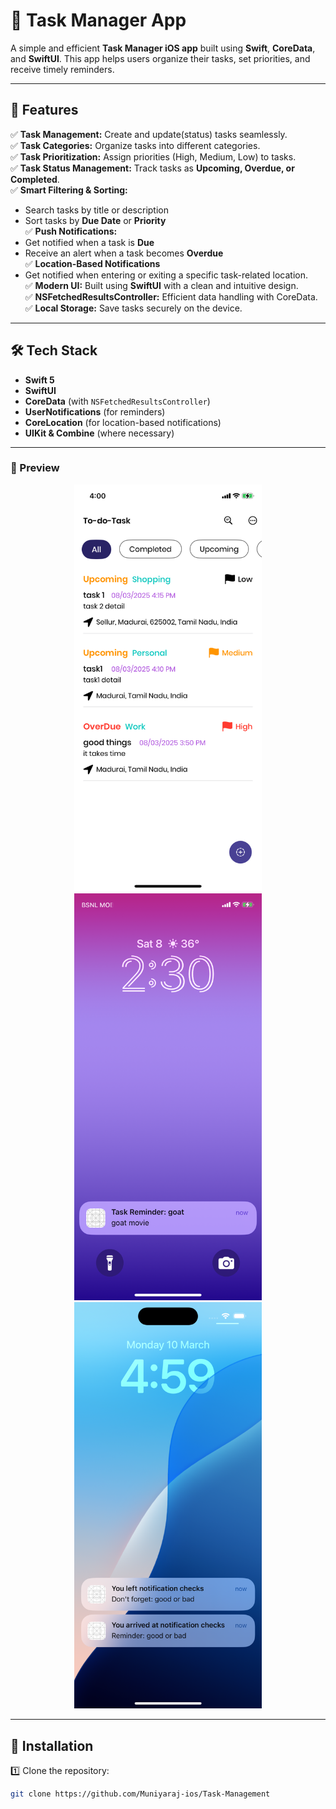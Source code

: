# 📌 Task Manager App  

A simple and efficient **Task Manager iOS app** built using **Swift**, **CoreData**, and **SwiftUI**. This app helps users organize their tasks, set priorities, and receive timely reminders.

---

## 🚀 Features  

✅ **Task Management:** Create and update(status) tasks seamlessly.  
✅ **Task Categories:** Organize tasks into different categories.  
✅ **Task Prioritization:** Assign priorities (High, Medium, Low) to tasks.  
✅ **Task Status Management:** Track tasks as **Upcoming, Overdue, or Completed**.  
✅ **Smart Filtering & Sorting:**  
- Search tasks by title or description  
- Sort tasks by **Due Date** or **Priority**  
✅ **Push Notifications:**  
- Get notified when a task is **Due**  
- Receive an alert when a task becomes **Overdue**  
✅ **Location-Based Notifications**  
- Get notified when entering or exiting a specific task-related location.  
✅ **Modern UI:** Built using **SwiftUI** with a clean and intuitive design.  
✅ **NSFetchedResultsController:** Efficient data handling with CoreData.  
✅ **Local Storage:** Save tasks securely on the device.  

---

## 🛠 Tech Stack  

- **Swift 5**  
- **SwiftUI**  
- **CoreData** (with `NSFetchedResultsController`)  
- **UserNotifications** (for reminders)  
- **CoreLocation** (for location-based notifications)  
- **UIKit & Combine** (where necessary)  

---

### 📸 Preview  

<p align="center">
  <img src="https://raw.githubusercontent.com/Muniyaraj-ios/assets/main/tasks/task_list_page.png" alt="Preview 1" width="300">
  <img src="https://raw.githubusercontent.com/Muniyaraj-ios/assets/main/tasks/task_reminder.png" alt="Preview 2" width="300">
  <img src="https://raw.githubusercontent.com/Muniyaraj-ios/assets/main/tasks/location_based_notification.png" alt="Preview 3" width="300">
</p>

---

## 📲 Installation  

1️⃣ Clone the repository:  
```sh
git clone https://github.com/Muniyaraj-ios/Task-Management

